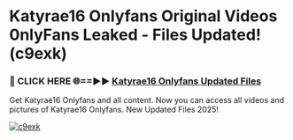 # Katyrae16 Onlyfans Original Videos 0nlyFans Leaked - Files Updated! (c9exk)

<h3>🔴 CLICK HERE 🌐==►► <a href="https://tinyurl.com/3hn5wdd3" rel="nofollow">Katyrae16 Onlyfans Updated Files</a></h3>

Get Katyrae16 Onlyfans and all content. Now you can access all videos and pictures of Katyrae16 Onlyfans. New Updated Files 2025!

[![c9exk](https://i.imgur.com/4HnBqBT.gif)](https://tinyurl.com/3hn5wdd3)
